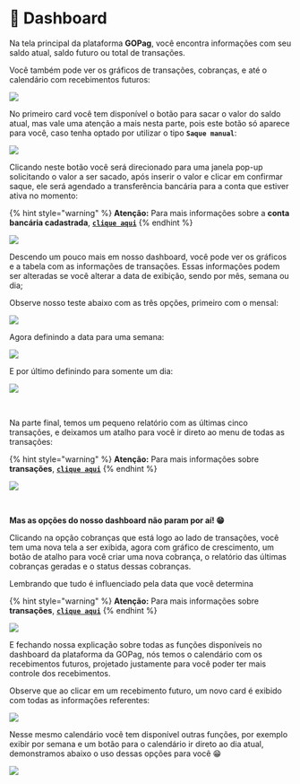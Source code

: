 # 📱 Dashboard

Na tela principal da plataforma **GOPag**, você encontra informações com seu saldo atual, saldo futuro ou total de transações.

Você também pode ver os gráficos de transações, cobranças, e até o calendário com recebimentos futuros:

![](../assets/prints/tela_inicial.jpg)

No primeiro card você tem disponível o botão para sacar o valor do saldo atual, mas vale uma atenção a mais nesta parte, pois este botão só aparece para você, caso tenha optado por utilizar o tipo **`Saque manual`**:

![](../assets/prints/dashboard_btn_saque.png)

Clicando neste botão você será direcionado para uma janela pop-up solicitando o valor a ser sacado, após inserir o valor e clicar em confirmar saque, ele será agendado a transferência bancária para a conta que estiver ativa no momento:

{% hint style="warning" %}
**Atenção:** Para mais informações sobre a **conta bancária cadastrada**, [**`clique aqui`**](https://docs.gopag.com.br/configuracoes#conta-bancaria)
{% endhint %}

![](../assets/prints/dashboard_btn_saque.gif)

Descendo um pouco mais em nosso dashboard, você pode ver os gráficos e a tabela com as informações de transações. Essas informações podem ser alteradas se você alterar a data de exibição, sendo por mês, semana ou dia;

Observe nosso teste abaixo com as três opções, primeiro com o mensal:

![](../assets/prints/dashboard_transacoes_mensal.gif)

Agora definindo a data para uma semana:

![](../assets/prints/dashboard_transacoes_semana.gif)

E por último definindo para somente um dia:

![](../assets/prints/dashboard_transacoes_dia.gif)

<br>

Na parte final, temos um pequeno relatório com as últimas cinco transações, e deixamos um atalho para você ir direto ao menu de todas as transações:

{% hint style="warning" %}
**Atenção:** Para mais informações sobre **transações**, [**`clique aqui`**](/TRANSACOES/README.md)
{% endhint %}

![](../assets/prints/dashboard_transacoes_botao.gif)

<br>

**Mas as opções do nosso dashboard não param por aí! 😁**

Clicando na opção cobranças que está logo ao lado de transações, você tem uma nova tela a ser exibida, agora com gráfico de crescimento, um botão de atalho para você criar uma nova cobrança, o relatório das últimas cobranças geradas e o status dessas cobranças. 

Lembrando que tudo é influenciado pela data que você determina

{% hint style="warning" %}
**Atenção:** Para mais informações sobre **transações**, [**`clique aqui`**](/TRANSACOES/README.md)
{% endhint %}

![](../assets/prints/dashboard_cobrancas.gif)

E fechando nossa explicação sobre todas as funções disponíveis no dashboard da plataforma da GOPag, nós temos o calendário com os recebimentos futuros, projetado justamente para você poder ter mais controle dos recebimentos.

Observe que ao clicar em um recebimento futuro, um novo card é exibido com todas as informações referentes:

![](../assets/prints/dashboard_recebimentos.gif)

Nesse mesmo calendário você tem disponível outras funções, por exemplo exibir por semana e um botão para o calendário ir direto ao dia atual, demonstramos abaixo o uso dessas opções para você 😁

![](../assets/prints/dashboard_recebimentos_calendario.gif)

